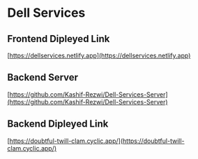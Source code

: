 # Dell Services

## Frontend Dipleyed Link
[https://dellservices.netlify.app](https://dellservices.netlify.app)


## Backend Server 
[https://github.com/Kashif-Rezwi/Dell-Services-Server](https://github.com/Kashif-Rezwi/Dell-Services-Server)

## Backend Dipleyed Link
[https://doubtful-twill-clam.cyclic.app/](https://doubtful-twill-clam.cyclic.app/)
